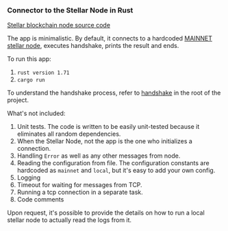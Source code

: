 
### Connector to the Stellar Node in Rust

[Stellar blockchain node source code](
https://github.com/stellar/stellar-core)

The app is minimalistic. By default, it connects to a hardcoded [MAINNET stellar node](https://stellarbeat.io/nodes/GAAV2GCVFLNN522ORUYFV33E76VPC22E72S75AQ6MBR5V45Z5DWVPWEU?center=1), executes handshake, prints the result and ends.

To run this app:
1. `rust version 1.71`
2. `cargo run`

To understand the handshake process, refer to [handshake](handshake.md) in the root of the project.

What's not included:
1. Unit tests. The code is written to be easily unit-tested because it eliminates all random dependencies.
2. When the Stellar Node, not the app is the one who initializes a connection.
2. Handling `Error` as well as any other messages from node.
3. Reading the configuration from file. The configuration constants are hardcoded as `mainnet` and `local`, but it's easy to add your own config.
4. Logging 
5. Timeout for waiting for messages from TCP.
6. Running a tcp connection in a separate task.
7. Code comments

Upon request, it's possible to provide the details on how to run a local stellar node to actually read the logs from it.